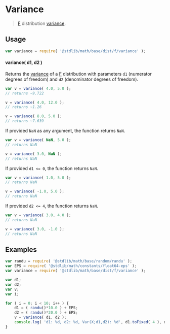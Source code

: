 # Variance

> [F][f] distribution [variance][variance].


<!-- Section to include introductory text. Make sure to keep an empty line after the intro `section` element and another before the `/section` close. -->

<section class="intro">

</section>

<!-- /.intro -->

<!-- Package usage documentation. -->

<section class="usage">

## Usage

``` javascript
var variance = require( '@stdlib/math/base/dist/f/variance' );
```

#### variance( d1, d2 )

Returns the [variance][variance] of a [F][f] distribution with parameters `d1` (numerator degrees of freedom) and `d2` (denominator degrees of freedom).

``` javascript
var v = variance( 4.0, 5.0 );
// returns ~9.722

v = variance( 4.0, 12.0 );
// returns ~1.26

v = variance( 8.0, 5.0 );
// returns ~7.639
```

If provided `NaN` as any argument, the function returns `NaN`.

``` javascript
var v = variance( NaN, 5.0 );
// returns NaN

v = variance( 3.0, NaN );
// returns NaN
```

If provided `d1 <= 0`, the function returns `NaN`.

``` javascript
var v = variance( 1.0, 5.0 );
// returns NaN

v = variance( -1.0, 5.0 );
// returns NaN
```

If provided `d2 <= 4`, the function returns `NaN`.

``` javascript
var v = variance( 3.0, 4.0 );
// returns NaN

v = variance( 3.0, -1.0 );
// returns NaN
```

</section>

<!-- /.usage -->

<!-- Package usage notes. Make sure to keep an empty line after the `section` element and another before the `/section` close. -->

<section class="notes">

</section>

<!-- /.notes -->

<!-- Package usage examples. -->

<section class="examples">

## Examples

``` javascript
var randu = require( '@stdlib/math/base/random/randu' );
var EPS = require( '@stdlib/math/constants/float64-eps' );
var variance = require( '@stdlib/math/base/dist/f/variance' );

var d1;
var d2;
var v;
var i;

for ( i = 0; i < 10; i++ ) {
    d1 = ( randu()*10.0 ) + EPS;
    d2 = ( randu()*20.0 ) + EPS;
    v = variance( d1, d2 );
    console.log( 'd1: %d, d2: %d, Var(X;d1,d2): %d', d1.toFixed( 4 ), d2.toFixed( 4 ), v.toFixed( 4 ) );
}
```

</section>

<!-- /.examples -->

<!-- Section to include cited references. If references are included, add a horizontal rule *before* the section. Make sure to keep an empty line after the `section` element and another before the `/section` close. -->

<section class="references">

</section>

<!-- /.references -->

<!-- Section for all links. Make sure to keep an empty line after the `section` element and another before the `/section` close. -->

<section class="links">

[f]: https://en.wikipedia.org/wiki/F_distribution
[variance]: https://en.wikipedia.org/wiki/Variance

</section>

<!-- /.links -->
